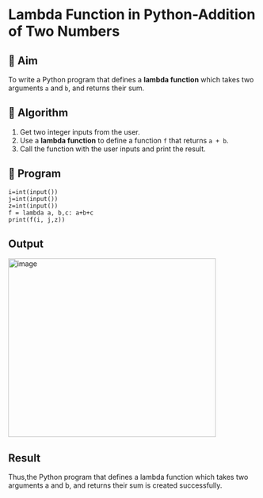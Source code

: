 # Lambda Function in Python-Addition of Two Numbers

## 🎯 Aim
To write a Python program that defines a **lambda function** which takes two arguments `a` and `b`, and returns their sum.

## 🧠 Algorithm
1. Get two integer inputs from the user.
2. Use a **lambda function** to define a function `f` that returns `a + b`.
3. Call the function with the user inputs and print the result.

## 🧾 Program
```
i=int(input())
j=int(input())
z=int(input())
f = lambda a, b,c: a+b+c
print(f(i, j,z))
```

## Output
<img width="419" height="361" alt="image" src="https://github.com/user-attachments/assets/aeeb7f6c-56dc-4855-8eb0-d260cbabb7d8" />

## Result
Thus,the Python program that defines a lambda function which takes two arguments a and b, and returns their sum is created successfully.

